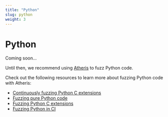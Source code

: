 ```yaml
---
title: "Python"
slug: python
weight: 3
---
```



# Python

Coming soon...

Until then, we recommend using [Atheris](https://github.com/google/atheris) to fuzz Python code.

Check out the following resources to learn more about fuzzing Python code with Atheris:

- [Continuously fuzzing Python C extensions](https://blog.trailofbits.com/2024/02/23/continuously-fuzzing-python-c-extensions/)
- [Fuzzing pure Python code](https://github.com/google/atheris#using-atheris)
- [Fuzzing Python C extensions](https://github.com/google/atheris/blob/master/native_extension_fuzzing.md)
- [Fuzzing Python in CI](https://google.github.io/clusterfuzzlite//build-integration/python-lang/)

